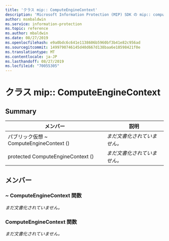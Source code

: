 ```yaml
---
title: 'クラス mip:: ComputeEngineContext'
description: 'Microsoft Information Protection (MIP) SDK の mip:: computeenginecontext クラスについて説明します。'
author: msmbaldwin
ms.service: information-protection
ms.topic: reference
ms.author: mbaldwin
ms.date: 08/27/2019
ms.openlocfilehash: e9a0bdc6c641e1138606b5960bf3b41e82c956ad
ms.sourcegitcommit: 1499790746145d40d667d138baa6e18598421f0e
ms.translationtype: MT
ms.contentlocale: ja-JP
ms.lasthandoff: 08/27/2019
ms.locfileid: "70055305"
---
```

# <a name="class-mipcomputeenginecontext"></a>クラス mip:: ComputeEngineContext 
  
## <a name="summary"></a>Summary
 メンバー                        | 説明                                
--------------------------------|---------------------------------------------
パブリック仮想 ~ ComputeEngineContext ()  | _まだ文書化されていません。_
protected ComputeEngineContext ()  | _まだ文書化されていません。_
  
## <a name="members"></a>メンバー
  
### <a name="computeenginecontext-function"></a>~ ComputeEngineContext 関数
_まだ文書化されていません。_

  
### <a name="computeenginecontext-function"></a>ComputeEngineContext 関数
_まだ文書化されていません。_
